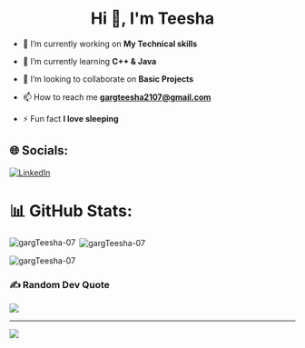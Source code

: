 <h1 align="center">Hi 👋, I'm Teesha</h1>

- 🔭 I’m currently working on **My Technical skills**

- 🌱 I’m currently learning **C++ & Java**

- 👯 I’m looking to collaborate on **Basic Projects**

- 📫 How to reach me **gargteesha2107@gmail.com**

- ⚡ Fun fact **I love sleeping**

## 🌐 Socials:
[![LinkedIn](https://img.shields.io/badge/LinkedIn-%230077B5.svg?logo=linkedin&logoColor=white)](https://www.linkedin.com/in/teesha-garg-811b39293/)
# 📊 GitHub Stats:

<p><img align="left" src="https://github-readme-stats.vercel.app/api/top-langs?username=gargTeesha-07&show_icons=true&locale=en&layout=compact&theme=dark" alt="gargTeesha-07" /></p>



<p>&nbsp;<img align="center" src="https://github-readme-stats.vercel.app/api?username=gargTeesha-07&show_icons=true&locale=en&theme=dark" alt="gargTeesha-07" /></p>

<p><img align="center" src="https://github-readme-streak-stats.herokuapp.com/?user=gargTeesha-07&theme=dark" alt="gargTeesha-07" /></p>



### ✍️ Random Dev Quote
![](https://quotes-github-readme.vercel.app/api?type=horizontal&theme=tokyonight)

---
[![](https://visitcount.itsvg.in/api?id=gargTeesha-07&icon=8&color=12)](https://visitcount.itsvg.in)




